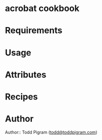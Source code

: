 # acrobat cookbook

# Requirements

# Usage

# Attributes

# Recipes

# Author

Author:: Todd Pigram (<todd@toddpigram.com>)
